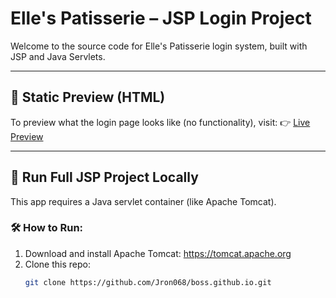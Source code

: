 # Elle's Patisserie – JSP Login Project

Welcome to the source code for Elle's Patisserie login system, built with JSP and Java Servlets.

---

## 🔹 Static Preview (HTML)
To preview what the login page looks like (no functionality), visit:
👉 [Live Preview](https://jron068.github.io/WebPage/static-preview/)

---

## 🔹 Run Full JSP Project Locally

This app requires a Java servlet container (like Apache Tomcat).

### 🛠️ How to Run:
1. Download and install Apache Tomcat: https://tomcat.apache.org
2. Clone this repo:
   ```bash
   git clone https://github.com/Jron068/boss.github.io.git

